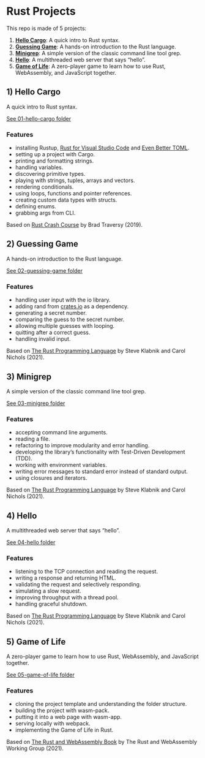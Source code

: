 # Rust Projects

This repo is made of 5 projects:

1. [**Hello Cargo**](#hellocargo): A quick intro to Rust syntax.
2. [**Guessing Game**](#guessing): A hands-on introduction to the Rust language.
3. [**Minigrep**](#minigrep): A simple version of the classic command line tool grep.
4. [**Hello**](#hello): A multithreaded web server that says “hello”.
5. [**Game of Life**](#life): A zero-player game to learn how to use Rust, WebAssembly, and JavaScript together.

## <a name="hellocargo"></a> 1) Hello Cargo

A quick intro to Rust syntax.

[See 01-hello-cargo folder](https://github.com/solygambas/rust-projects/tree/main/01-hello-cargo)

### Features

- installing Rustup, [Rust for Visual Studio Code](https://marketplace.visualstudio.com/items?itemName=rust-lang.rust) and [Even Better TOML](https://marketplace.visualstudio.com/items?itemName=tamasfe.even-better-toml).
- setting up a project with Cargo.
- printing and formatting strings.
- handling variables.
- discovering primitive types.
- playing with strings, tuples, arrays and vectors.
- rendering conditionals.
- using loops, functions and pointer references.
- creating custom data types with structs.
- defining enums.
- grabbing args from CLI.

Based on [Rust Crash Course](https://www.youtube.com/watch?v=zF34dRivLOw) by Brad Traversy (2019).

## <a name="guessing"></a> 2) Guessing Game

A hands-on introduction to the Rust language.

[See 02-guessing-game folder](https://github.com/solygambas/rust-projects/tree/main/02-guessing-game)

### Features

- handling user input with the io library.
- adding rand from [crates.io](https://crates.io/) as a dependency.
- generating a secret number.
- comparing the guess to the secret number.
- allowing multiple guesses with looping.
- quitting after a correct guess.
- handling invalid input.

Based on [The Rust Programming Language](https://doc.rust-lang.org/book/) by Steve Klabnik and Carol Nichols (2021).

## <a name="minigrep"></a> 3) Minigrep

A simple version of the classic command line tool grep.

[See 03-minigrep folder](https://github.com/solygambas/rust-projects/tree/main/03-minigrep)

### Features

- accepting command line arguments.
- reading a file.
- refactoring to improve modularity and error handling.
- developing the library’s functionality with Test-Driven Development (TDD).
- working with environment variables.
- writing error messages to standard error instead of standard output.
- using closures and iterators.

Based on [The Rust Programming Language](https://doc.rust-lang.org/book/) by Steve Klabnik and Carol Nichols (2021).

## <a name="hello"></a> 4) Hello

A multithreaded web server that says “hello”.

[See 04-hello folder](https://github.com/solygambas/rust-projects/tree/main/04-hello)

### Features

- listening to the TCP connection and reading the request.
- writing a response and returning HTML.
- validating the request and selectively responding.
- simulating a slow request.
- improving throughput with a thread pool.
- handling graceful shutdown.

Based on [The Rust Programming Language](https://doc.rust-lang.org/book/) by Steve Klabnik and Carol Nichols (2021).

## <a name="life"></a> 5) Game of Life

A zero-player game to learn how to use Rust, WebAssembly, and JavaScript together.

[See 05-game-of-life folder](https://github.com/solygambas/rust-projects/tree/main/05-game-of-life)

### Features

- cloning the project template and understanding the folder structure.
- building the project with wasm-pack.
- putting it into a web page with wasm-app.
- serving locally with webpack.
- implementing the Game of Life in Rust.

Based on [The Rust and WebAssembly Book](https://rustwasm.github.io/docs/book/) by The Rust and WebAssembly Working Group (2021).
